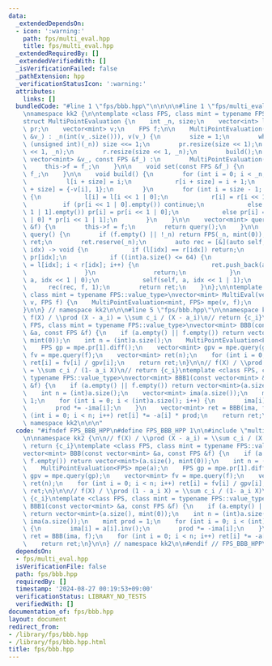 ```yaml
---
data:
  _extendedDependsOn:
  - icon: ':warning:'
    path: fps/multi_eval.hpp
    title: fps/multi_eval.hpp
  _extendedRequiredBy: []
  _extendedVerifiedWith: []
  _isVerificationFailed: false
  _pathExtension: hpp
  _verificationStatusIcon: ':warning:'
  attributes:
    links: []
  bundledCode: "#line 1 \"fps/bbb.hpp\"\n\n\n\n#line 1 \"fps/multi_eval.hpp\"\n\n\n\
    \nnamespace kk2 {\n\ntemplate <class FPS, class mint = typename FPS::value_type>\n\
    struct MultiPointEvaluation {\n    int _n, size;\n    vector<int> l, r;\n    vector<FPS>\
    \ pr;\n    vector<mint> v;\n    FPS f;\n\n    MultiPointEvaluation(const vector<mint>\
    \ &v_) : _n(int(v_.size())), v(v_) {\n        size = 1;\n        while (size <\
    \ (unsigned int)(_n)) size <<= 1;\n        pr.resize(size << 1);\n        l.resize(size\
    \ << 1, _n);\n        r.resize(size << 1, _n);\n        build();\n    }\n    MultiPointEvaluation(const\
    \ vector<mint> &v_, const FPS &f_) :\n        MultiPointEvaluation(v_) {\n   \
    \     this->f = f_;\n    }\n\n    void set(const FPS &f_) {\n        this->f =\
    \ f_;\n    }\n\n    void build() {\n        for (int i = 0; i < _n; i++) {\n \
    \           l[i + size] = i;\n            r[i + size] = i + 1;\n            pr[i\
    \ + size] = {-v[i], 1};\n        }\n        for (int i = size - 1; i > 0; i--)\
    \ {\n            l[i] = l[i << 1 | 0];\n            r[i] = r[i << 1 | 1];\n  \
    \          if (pr[i << 1 | 0].empty()) continue;\n            else if (pr[i <<\
    \ 1 | 1].empty()) pr[i] = pr[i << 1 | 0];\n            else pr[i] = pr[i << 1\
    \ | 0] * pr[i << 1 | 1];\n        }\n    }\n\n    vector<mint> query(const FPS\
    \ &f) {\n        this->f = f;\n        return query();\n    }\n\n    vector<mint>\
    \ query() {\n        if (f.empty() || !_n) return FPS(_n, mint(0));\n        vector<mint>\
    \ ret;\n        ret.reserve(_n);\n        auto rec = [&](auto self, FPS a, int\
    \ idx) -> void {\n            if (l[idx] == r[idx]) return;\n            a %=\
    \ pr[idx];\n            if ((int)a.size() <= 64) {\n                for (int i\
    \ = l[idx]; i < r[idx]; i++) {\n                    ret.push_back(a.eval(v[i]));\n\
    \                }\n                return;\n            }\n            self(self,\
    \ a, idx << 1 | 0);\n            self(self, a, idx << 1 | 1);\n        };\n  \
    \      rec(rec, f, 1);\n        return ret;\n    }\n};\n\ntemplate <class FPS,\
    \ class mint = typename FPS::value_type>\nvector<mint> MultiEval(vector<mint>\
    \ v, FPS f) {\n    MultiPointEvaluation<mint, FPS> mpe(v, f);\n    return mpe.query();\n\
    }\n\n} // namespace kk2\n\n\n#line 5 \"fps/bbb.hpp\"\n\nnamespace kk2 {\n\n//\
    \ f(X) / \\prod (X - a_i) = \\sum c_i / (X - a_i)\n// return {c_i}\ntemplate <class\
    \ FPS, class mint = typename FPS::value_type>\nvector<mint> BBB(const vector<mint>\
    \ &a, const FPS &f) {\n    if (a.empty() || f.empty()) return vector<mint>(a.size(),\
    \ mint(0));\n    int n = (int)a.size();\n    MultiPointEvaluation<FPS> mpe(a);\n\
    \    FPS gp = mpe.pr[1].diff();\n    vector<mint> gpv = mpe.query(gp);\n    vector<mint>\
    \ fv = mpe.query(f);\n    vector<mint> ret(n);\n    for (int i = 0; i < n; i++)\
    \ ret[i] = fv[i] / gpv[i];\n    return ret;\n}\n\n// f(X) / \\prod (1 - a_i X)\
    \ = \\sum c_i / (1- a_i X)\n// return {c_i}\ntemplate <class FPS, class mint =\
    \ typename FPS::value_type>\nvector<mint> BBB1(const vector<mint> &a, const FPS\
    \ &f) {\n    if (a.empty() || f.empty()) return vector<mint>(a.size(), mint(0));\n\
    \    int n = (int)a.size();\n    vector<mint> ima(a.size());\n    mint prod =\
    \ 1;\n    for (int i = 0; i < (int)a.size(); i++) {\n        ima[i] = a[i].inv();\n\
    \        prod *= -ima[i];\n    }\n    vector<mint> ret = BBB(ima, f);\n    for\
    \ (int i = 0; i < n; i++) ret[i] *= -a[i] * prod;\n    return ret;\n}\n\n} //\
    \ namespace kk2\n\n\n"
  code: "#ifndef FPS_BBB_HPP\n#define FPS_BBB_HPP 1\n\n#include \"multi_eval.hpp\"\
    \n\nnamespace kk2 {\n\n// f(X) / \\prod (X - a_i) = \\sum c_i / (X - a_i)\n//\
    \ return {c_i}\ntemplate <class FPS, class mint = typename FPS::value_type>\n\
    vector<mint> BBB(const vector<mint> &a, const FPS &f) {\n    if (a.empty() ||\
    \ f.empty()) return vector<mint>(a.size(), mint(0));\n    int n = (int)a.size();\n\
    \    MultiPointEvaluation<FPS> mpe(a);\n    FPS gp = mpe.pr[1].diff();\n    vector<mint>\
    \ gpv = mpe.query(gp);\n    vector<mint> fv = mpe.query(f);\n    vector<mint>\
    \ ret(n);\n    for (int i = 0; i < n; i++) ret[i] = fv[i] / gpv[i];\n    return\
    \ ret;\n}\n\n// f(X) / \\prod (1 - a_i X) = \\sum c_i / (1- a_i X)\n// return\
    \ {c_i}\ntemplate <class FPS, class mint = typename FPS::value_type>\nvector<mint>\
    \ BBB1(const vector<mint> &a, const FPS &f) {\n    if (a.empty() || f.empty())\
    \ return vector<mint>(a.size(), mint(0));\n    int n = (int)a.size();\n    vector<mint>\
    \ ima(a.size());\n    mint prod = 1;\n    for (int i = 0; i < (int)a.size(); i++)\
    \ {\n        ima[i] = a[i].inv();\n        prod *= -ima[i];\n    }\n    vector<mint>\
    \ ret = BBB(ima, f);\n    for (int i = 0; i < n; i++) ret[i] *= -a[i] * prod;\n\
    \    return ret;\n}\n\n} // namespace kk2\n\n#endif // FPS_BBB_HPP\n"
  dependsOn:
  - fps/multi_eval.hpp
  isVerificationFile: false
  path: fps/bbb.hpp
  requiredBy: []
  timestamp: '2024-08-27 00:19:53+09:00'
  verificationStatus: LIBRARY_NO_TESTS
  verifiedWith: []
documentation_of: fps/bbb.hpp
layout: document
redirect_from:
- /library/fps/bbb.hpp
- /library/fps/bbb.hpp.html
title: fps/bbb.hpp
---
```

